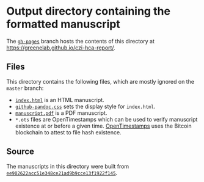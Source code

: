 # Output directory containing the formatted manuscript

The [`gh-pages`](https://github.com/greenelab/czi-hca-report/tree/gh-pages) branch hosts the contents of this directory at https://greenelab.github.io/czi-hca-report/.

## Files

This directory contains the following files, which are mostly ignored on the `master` branch:

+ [`index.html`](index.html) is an HTML manuscript.
+ [`github-pandoc.css`](github-pandoc.css) sets the display style for `index.html`.
+ [`manuscript.pdf`](manuscript.pdf) is a PDF manuscript.
+ `*.ots` files are OpenTimestamps which can be used to verify manuscript existence at or before a given time.
  [OpenTimestamps](opentimestamps.org) uses the Bitcoin blockchain to attest to file hash existence.

## Source

The manuscripts in this directory were built from
[`ee902622acc51e348ce21ad9b9cce13f1922f145`](https://github.com/greenelab/czi-hca-report/commit/ee902622acc51e348ce21ad9b9cce13f1922f145).
